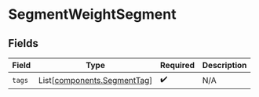 # SegmentWeightSegment


## Fields

| Field                                                                | Type                                                                 | Required                                                             | Description                                                          |
| -------------------------------------------------------------------- | -------------------------------------------------------------------- | -------------------------------------------------------------------- | -------------------------------------------------------------------- |
| `tags`                                                               | List[[components.SegmentTag](../../models/components/segmenttag.md)] | :heavy_check_mark:                                                   | N/A                                                                  |